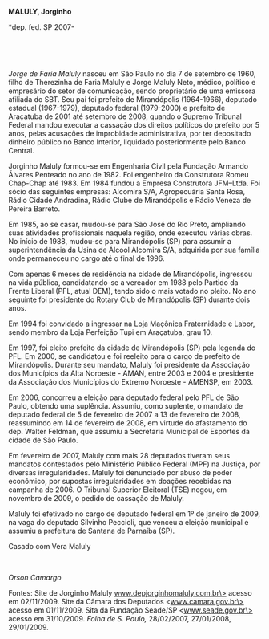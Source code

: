 **MALULY, Jorginho**

\*dep. fed. SP 2007-

 

 

*Jorge de Faria Maluly* nasceu em São Paulo no dia 7 de setembro de
1960, filho de Therezinha de Faria Maluly e Jorge Maluly Neto, médico,
político e empresário do setor de comunicação, sendo proprietário de uma
emissora afiliada do SBT. Seu pai foi prefeito de Mirandópolis
(1964-1966), deputado estadual (1967-1979), deputado federal (1979-2000)
e prefeito de Araçatuba de 2001 até setembro de 2008, quando o Supremo
Tribunal Federal mandou executar a cassação dos direitos políticos do
prefeito por 5 anos, pelas acusações de improbidade administrativa, por
ter depositado dinheiro público no Banco Interior, liquidado
posteriormente pelo Banco Central.

Jorginho Maluly formou-se em Engenharia Civil pela Fundação Armando
Álvares Penteado no ano de 1982. Foi engenheiro da Construtora Romeu
Chap-Chap até 1983. Em 1984 fundou a Empresa Construtora JFM–Ltda. Foi
sócio das seguintes empresas: Alcomira S/A, Agropecuária Santa Rosa,
Rádio Cidade Andradina, Rádio Clube de Mirandópolis e Rádio Veneza de
Pereira Barreto.

Em 1985, ao se casar, mudou-se para São José do Rio Preto, ampliando
suas atividades profissionais naquela região, onde executou várias
obras. No início de 1988, mudou-se para Mirandópolis (SP) para assumir a
superintendência da Usina de Álcool Alcomira S/A, adquirida por sua
família onde permaneceu no cargo até o final de 1996.

Com apenas 6 meses de residência na cidade de Mirandópolis, ingressou na
vida pública, candidatando-se a vereador em 1988 pelo Partido da Frente
Liberal (PFL, atual DEM), tendo sido o mais votado no pleito. No ano
seguinte foi presidente do Rotary Club de Mirandópolis (SP) durante dois
anos.

Em 1994 foi convidado a ingressar na Loja Maçônica Fraternidade e Labor,
sendo membro da Loja Perfeição Tupi em Araçatuba, grau 10.

Em 1997, foi eleito prefeito da cidade de Mirandópolis (SP) pela legenda
do PFL. Em 2000, se candidatou e foi reeleito para o cargo de prefeito
de Mirandópolis. Durante seu mandato, Maluly foi presidente da
Associação dos Municípios da Alta Noroeste - AMAN, entre 2003 e 2004 e
presidente da Associação dos Municípios do Extremo Noroeste - AMENSP, em
2003.

Em 2006, concorreu a eleição para deputado federal pelo PFL de São
Paulo, obtendo uma suplência. Assumiu, como suplente, o mandato de
deputado federal de 5 de fevereiro de 2007 a 13 de fevereiro de 2008,
reassumindo em 14 de fevereiro de 2008, em virtude do afastamento do
dep. Walter Feldman, que assumiu a Secretaria Municipal de Esportes da
cidade de São Paulo.

Em fevereiro de 2007, Maluly com mais 28 deputados tiveram seus mandatos
contestados pelo Ministério Público Federal (MPF) na Justiça, por
diversas irregularidades. Maluly foi denunciado por abuso de poder
econômico, por supostas irregularidades em doações recebidas na campanha
de 2006. O Tribunal Superior Eleitoral (TSE) negou, em novembro de 2009,
o pedido de cassação de Maluly.

Maluly foi efetivado no cargo de deputado federal em 1º de janeiro de
2009, na vaga do deputado Silvinho Peccioli, que venceu a eleição
municipal e assumiu a prefeitura de Santana de Parnaíba (SP).

Casado com Vera Maluly

 

*Orson Camargo*

Fontes: Site de Jorginho Maluly www.depjorginhomaluly.com.br\> acesso em
02/11/2009. Site da Câmara dos Deputados \<www.camara.gov.br\> acesso em
01/11/2009. Sita da Fundação Seade/SP \<www.seade.gov.br\> acesso em
31/10/2009. *Folha de S. Paulo,* 28/02/2007, 27/01/2008, 29/01/2009.
